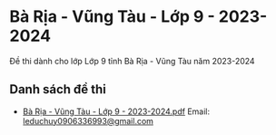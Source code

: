 # Bà Rịa - Vũng Tàu - Lớp 9 - 2023-2024

Đề thi dành cho lớp Lớp 9 tỉnh Bà Rịa - Vũng Tàu năm 2023-2024

## Danh sách đề thi

- [Bà Rịa - Vũng Tàu - Lớp 9 - 2023-2024.pdf](Bà%20Rịa%20-%20Vũng%20Tàu%20-%20Lớp%209%20-%202023-2024.pdf)
Email: leduchuy0906336993@gmail.com

